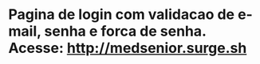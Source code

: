 # Pagina de login com validacao de e-mail, senha e forca de senha. Acesse: http://medsenior.surge.sh



